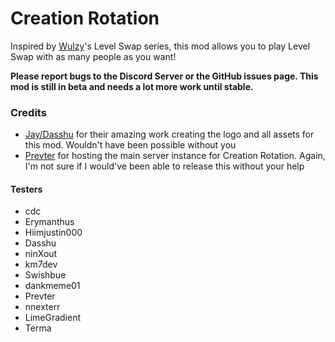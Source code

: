 # Creation Rotation

Inspired by [Wulzy](https://youtube.com/@wulzy)'s Level Swap series, this mod allows you to play Level Swap with as many people as you want!

**Please report bugs to the Discord Server or the GitHub issues page. This mod is still in beta and needs a lot more work until stable.**

### Credits

- [Jay/Dasshu](https://twitter.com/DasshuGames) for their amazing work creating the logo and all assets for this mod. Wouldn't have been possible without you
- [Prevter](https://github.com/Prevter) for hosting the main server instance for Creation Rotation. Again, I'm not sure if I would've been able to release this without your help

#### Testers

- cdc
- Erymanthus
- Hiimjustin000
- Dasshu
- ninXout
- km7dev
- Swishbue
- dankmeme01
- Prevter
- nnexterr
- LimeGradient
- Terma
